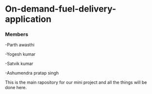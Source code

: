 # On-demand-fuel-delivery-application
### Members

-Parth awasthi

-Yogesh kumar

-Satvik kumar

-Ashumendra pratap singh

This is the main rapository for our mini project and all the things will be done here.
